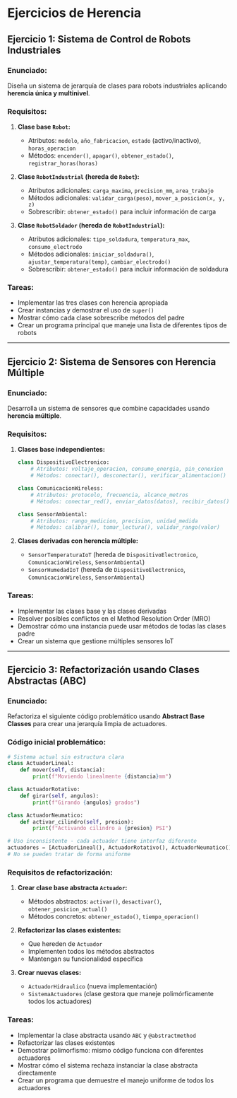# Ejercicios de Herencia

## Ejercicio 1: Sistema de Control de Robots Industriales

### Enunciado:
Diseña un sistema de jerarquía de clases para robots industriales aplicando **herencia única y multinivel**.

### Requisitos:

1. **Clase base `Robot`:**
   - Atributos: `modelo`, `año_fabricacion`, `estado` (activo/inactivo), `horas_operacion`
   - Métodos: `encender()`, `apagar()`, `obtener_estado()`, `registrar_horas(horas)`

2. **Clase `RobotIndustrial` (hereda de `Robot`):**
   - Atributos adicionales: `carga_maxima`, `precision_mm`, `area_trabajo`
   - Métodos adicionales: `validar_carga(peso)`, `mover_a_posicion(x, y, z)`
   - Sobrescribir: `obtener_estado()` para incluir información de carga

3. **Clase `RobotSoldador` (hereda de `RobotIndustrial`):**
   - Atributos adicionales: `tipo_soldadura`, `temperatura_max`, `consumo_electrodo`
   - Métodos adicionales: `iniciar_soldadura()`, `ajustar_temperatura(temp)`, `cambiar_electrodo()`
   - Sobrescribir: `obtener_estado()` para incluir información de soldadura

### Tareas:
- Implementar las tres clases con herencia apropiada
- Crear instancias y demostrar el uso de `super()`
- Mostrar cómo cada clase sobrescribe métodos del padre
- Crear un programa principal que maneje una lista de diferentes tipos de robots

---

## Ejercicio 2: Sistema de Sensores con Herencia Múltiple

### Enunciado:
Desarrolla un sistema de sensores que combine capacidades usando **herencia múltiple**.

### Requisitos:

1. **Clases base independientes:**
   ```python
   class DispositivoElectronico:
       # Atributos: voltaje_operacion, consumo_energia, pin_conexion
       # Métodos: conectar(), desconectar(), verificar_alimentacion()

   class ComunicacionWireless:
       # Atributos: protocolo, frecuencia, alcance_metros
       # Métodos: conectar_red(), enviar_datos(datos), recibir_datos()

   class SensorAmbiental:
       # Atributos: rango_medicion, precision, unidad_medida
       # Métodos: calibrar(), tomar_lectura(), validar_rango(valor)
   ```

2. **Clases derivadas con herencia múltiple:**
   - `SensorTemperaturaIoT` (hereda de `DispositivoElectronico`, `ComunicacionWireless`, `SensorAmbiental`)
   - `SensorHumedadIoT` (hereda de `DispositivoElectronico`, `ComunicacionWireless`, `SensorAmbiental`)

### Tareas:
- Implementar las clases base y las clases derivadas
- Resolver posibles conflictos en el Method Resolution Order (MRO)
- Demostrar cómo una instancia puede usar métodos de todas las clases padre
- Crear un sistema que gestione múltiples sensores IoT

---

## Ejercicio 3: Refactorización usando Clases Abstractas (ABC)

### Enunciado:
Refactoriza el siguiente código problemático usando **Abstract Base Classes** para crear una jerarquía limpia de actuadores.

### Código inicial problemático:
```python
# Sistema actual sin estructura clara
class ActuadorLineal:
    def mover(self, distancia):
        print(f"Moviendo linealmente {distancia}mm")

class ActuadorRotativo:
    def girar(self, angulos):
        print(f"Girando {angulos} grados")

class ActuadorNeumatico:
    def activar_cilindro(self, presion):
        print(f"Activando cilindro a {presion} PSI")

# Uso inconsistente - cada actuador tiene interfaz diferente
actuadores = [ActuadorLineal(), ActuadorRotativo(), ActuadorNeumatico()]
# No se pueden tratar de forma uniforme
```

### Requisitos de refactorización:

1. **Crear clase base abstracta `Actuador`:**
   - Métodos abstractos: `activar()`, `desactivar()`, `obtener_posicion_actual()`
   - Métodos concretos: `obtener_estado()`, `tiempo_operacion()`

2. **Refactorizar las clases existentes:**
   - Que hereden de `Actuador`
   - Implementen todos los métodos abstractos
   - Mantengan su funcionalidad específica

3. **Crear nuevas clases:**
   - `ActuadorHidraulico` (nueva implementación)
   - `SistemaActuadores` (clase gestora que maneje polimórficamente todos los actuadores)

### Tareas:
- Implementar la clase abstracta usando `ABC` y `@abstractmethod`
- Refactorizar las clases existentes
- Demostrar polimorfismo: mismo código funciona con diferentes actuadores
- Mostrar cómo el sistema rechaza instanciar la clase abstracta directamente
- Crear un programa que demuestre el manejo uniforme de todos los actuadores
